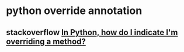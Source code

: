 # python override annotation



## stackoverflow [In Python, how do I indicate I'm overriding a method?](https://stackoverflow.com/questions/1167617/in-python-how-do-i-indicate-im-overriding-a-method)




